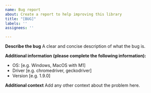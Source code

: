 ```yaml
---
name: Bug report
about: Create a report to help improving this library
title: "[BUG]"
labels: ''
assignees: ''

---
```


**Describe the bug**
A clear and concise description of what the bug is.

**Additional information (please complete the following information):**
 - OS: [e.g. Windows, MacOS with M1]
 - Driver [e.g. chromedriver, geckodriver]
 - Version [e.g. 1.9.0] 

**Additional context**
Add any other context about the problem here.
